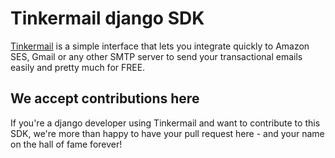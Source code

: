 # Tinkermail django SDK

[Tinkermail](https://www.tinkermail.io) is a simple interface that lets you integrate quickly to Amazon SES, Gmail or any other SMTP server to send your transactional emails easily and pretty much for FREE.

## We accept contributions here

If you're a django developer using Tinkermail and want to contribute to this SDK, we're more than happy to have your pull request here - and your name on the hall of fame forever!
